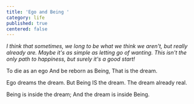 ```yaml
---
title: 'Ego and Being '
category: life
published: true
centered: false
---
```


_I think that sometimes, we long to be what we think we aren't, but really already are. Maybe it's as simple as letting go of wanting. This isn't the only path to happiness, but  surely it's a good start!_

To die as an ego
And be reborn as Being,
That is the dream.

Ego dreams the dream.
But Being IS the dream.
The dream already real.

Being is inside the dream;
And the dream is inside Being.
